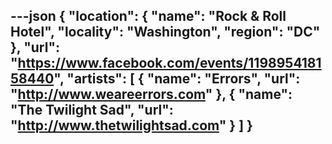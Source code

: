 ---json
{
  "location": {
    "name": "Rock & Roll Hotel",
    "locality": "Washington",
    "region": "DC"
  },
  "url": "https://www.facebook.com/events/119895418158440",
  "artists": [
    {
      "name": "Errors",
      "url": "http://www.weareerrors.com"
    },
    {
      "name": "The Twilight Sad",
      "url": "http://www.thetwilightsad.com"
    }
  ]
}
---
